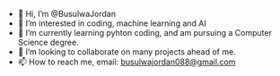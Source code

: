- 👋 Hi, I’m @BusulwaJordan
- 👀 I’m interested in coding, machine learning and AI
- 🌱 I’m currently learning pyhton coding, and am pursuing a Computer Science degree.
- 💞️ I’m looking to collaborate on many projects ahead of me.
- 📫 How to reach me, email: busulwajordan088@gmail.com

<!---
BusulwaJordan/BusulwaJordan is a ✨ special ✨ repository because its `README.md` (this file) appears on your GitHub profile.
You can click the Preview link to take a look at your changes.
--->
